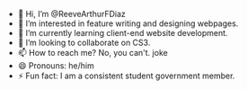 - 👋 Hi, I’m @ReeveArthurFDiaz
- 👀 I’m interested in feature writing and designing webpages.
- 🌱 I’m currently learning client-end website development.
- 💞️ I’m looking to collaborate on CS3.
- 📫 How to reach me? No, you can't. joke
- 😄 Pronouns: he/him
- ⚡ Fun fact: I am a consistent student government member.

<!---
ReeveArthurFDiaz/ReeveArthurFDiaz is a ✨ special ✨ repository because its `README.md` (this file) appears on your GitHub profile.
You can click the Preview link to take a look at your changes.
--->
